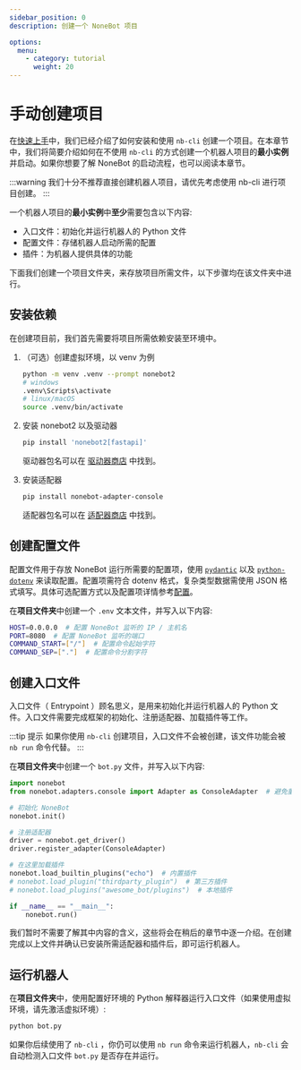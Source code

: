 ```yaml
---
sidebar_position: 0
description: 创建一个 NoneBot 项目

options:
  menu:
    - category: tutorial
      weight: 20
---
```


# 手动创建项目

在[快速上手](../quick-start.mdx)中，我们已经介绍了如何安装和使用 `nb-cli` 创建一个项目。在本章节中，我们将简要介绍如何在不使用 `nb-cli` 的方式创建一个机器人项目的**最小实例**并启动。如果你想要了解 NoneBot 的启动流程，也可以阅读本章节。

:::warning
我们十分不推荐直接创建机器人项目，请优先考虑使用 nb-cli 进行项目创建。
:::

一个机器人项目的**最小实例**中**至少**需要包含以下内容:

- 入口文件：初始化并运行机器人的 Python 文件
- 配置文件：存储机器人启动所需的配置
- 插件：为机器人提供具体的功能

下面我们创建一个项目文件夹，来存放项目所需文件，以下步骤均在该文件夹中进行。

## 安装依赖

在创建项目前，我们首先需要将项目所需依赖安装至环境中。

1. （可选）创建虚拟环境，以 venv 为例

   ```bash
   python -m venv .venv --prompt nonebot2
   # windows
   .venv\Scripts\activate
   # linux/macOS
   source .venv/bin/activate
   ```

2. 安装 nonebot2 以及驱动器

   ```bash
   pip install 'nonebot2[fastapi]'
   ```

   驱动器包名可以在 [驱动器商店](/store) 中找到。

3. 安装适配器

   ```bash
   pip install nonebot-adapter-console
   ```

   适配器包名可以在 [适配器商店](/store) 中找到。

## 创建配置文件

配置文件用于存放 NoneBot 运行所需要的配置项，使用 [`pydantic`](https://pydantic-docs.helpmanual.io/) 以及 [`python-dotenv`](https://saurabh-kumar.com/python-dotenv/) 来读取配置。配置项需符合 dotenv 格式，复杂类型数据需使用 JSON 格式填写。具体可选配置方式以及配置项详情参考[配置](../appendices/config.mdx)。

在**项目文件夹**中创建一个 `.env` 文本文件，并写入以下内容:

```bash title=.env
HOST=0.0.0.0  # 配置 NoneBot 监听的 IP / 主机名
PORT=8080  # 配置 NoneBot 监听的端口
COMMAND_START=["/"]  # 配置命令起始字符
COMMAND_SEP=["."]  # 配置命令分割字符
```

## 创建入口文件

入口文件（ Entrypoint ）顾名思义，是用来初始化并运行机器人的 Python 文件。入口文件需要完成框架的初始化、注册适配器、加载插件等工作。

:::tip 提示
如果你使用 `nb-cli` 创建项目，入口文件不会被创建，该文件功能会被 `nb run` 命令代替。
:::

在**项目文件夹**中创建一个 `bot.py` 文件，并写入以下内容:

```python title=bot.py
import nonebot
from nonebot.adapters.console import Adapter as ConsoleAdapter  # 避免重复命名

# 初始化 NoneBot
nonebot.init()

# 注册适配器
driver = nonebot.get_driver()
driver.register_adapter(ConsoleAdapter)

# 在这里加载插件
nonebot.load_builtin_plugins("echo")  # 内置插件
# nonebot.load_plugin("thirdparty_plugin")  # 第三方插件
# nonebot.load_plugins("awesome_bot/plugins")  # 本地插件

if __name__ == "__main__":
    nonebot.run()
```

我们暂时不需要了解其中内容的含义，这些将会在稍后的章节中逐一介绍。在创建完成以上文件并确认已安装所需适配器和插件后，即可运行机器人。

## 运行机器人

在**项目文件夹**中，使用配置好环境的 Python 解释器运行入口文件（如果使用虚拟环境，请先激活虚拟环境）:

```bash
python bot.py
```

如果你后续使用了 `nb-cli` ，你仍可以使用 `nb run` 命令来运行机器人，`nb-cli` 会自动检测入口文件 `bot.py` 是否存在并运行。
